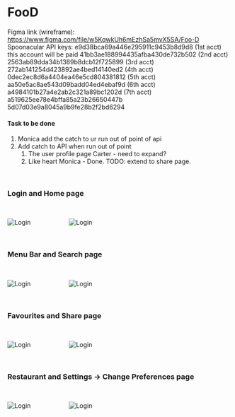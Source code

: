 # FooD

Figma link (wireframe):
https://www.figma.com/file/w5KqwkUh6mEzhSa5mvX5SA/Foo-D
Spoonacular API keys:
e9d38bca69a446e295911c9453b8d9d8 (1st acct) this account will be paid
41bb3ae188994435afba430de732b502 (2nd acct)
2563ab89dda34b1389b8dcb12f725899 (3rd acct)
272ab141254d423892ae4bed14140ed2 (4th acct)
0dec2ec8d6a4404ea46e5cd804381812 (5th acct)
aa50e5ac8ae543d09badd04ed4ebaf9d (6th acct)
a4984101b27a4e2ab2c321a89bc1202d (7th acct)
a519625ee78e4bffa85a23b26650447b
5d07d03e9a8045a9b9fe28b2f2bd6294

#### Task to be done

1. Monica add the catch to ur run out of point of api
2. Add catch to API when run out of point 
   1. The user profile page Carter - need to expand?
   1. Like heart Monica - Done. TODO: extend to share page.
   
&nbsp;  
### Login and Home page
&nbsp;
 
![Login](assets/images/8.jpg)&nbsp;&nbsp;&nbsp;&nbsp;&nbsp;&nbsp;&nbsp;&nbsp;&nbsp;&nbsp;&nbsp;&nbsp;&nbsp;&nbsp;&nbsp;&nbsp;&nbsp;&nbsp;&nbsp;&nbsp;&nbsp;&nbsp;![Login](assets/images/7.jpg)


&nbsp;  
### Menu Bar and Search page
&nbsp;

![Login](assets/images/6.jpg)&nbsp;&nbsp;&nbsp;&nbsp;&nbsp;&nbsp;&nbsp;&nbsp;&nbsp;&nbsp;&nbsp;&nbsp;&nbsp;&nbsp;&nbsp;&nbsp;&nbsp;&nbsp;&nbsp;&nbsp;&nbsp;&nbsp;![Login](assets/images/5.jpg)

&nbsp; 
### Favourites and Share page
&nbsp;


![Login](assets/images/4.jpg)&nbsp;&nbsp;&nbsp;&nbsp;&nbsp;&nbsp;&nbsp;&nbsp;&nbsp;&nbsp;&nbsp;&nbsp;&nbsp;&nbsp;&nbsp;&nbsp;&nbsp;&nbsp;&nbsp;&nbsp;&nbsp;&nbsp;![Login](assets/images/3.jpg)

&nbsp;  
### Restaurant and Settings -> Change Preferences page
&nbsp;


![Login](assets/images/2.jpg)&nbsp;&nbsp;&nbsp;&nbsp;&nbsp;&nbsp;&nbsp;&nbsp;&nbsp;&nbsp;&nbsp;&nbsp;&nbsp;&nbsp;&nbsp;&nbsp;&nbsp;&nbsp;&nbsp;&nbsp;&nbsp;&nbsp;![Login](assets/images/1.jpg)
